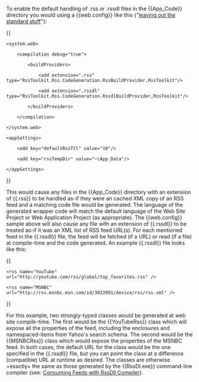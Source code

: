 To enable the default handling of .rss or .rssdl files in the {{App_Code}} directory you would using a {{web.config}} like this {"[leaving out the standard stuff](leaving-out-the-standard-stuff)"}:
{{
<?xml version="1.0"?>
<configuration>
    <system.web>
        <compilation debug="true">
            <buildProviders>
                <add extension=".rss" type="RssToolkit.Rss.CodeGeneration.RssBuildProvider,RssToolkit"/>
                <add extension=".rssdl" type="RssToolkit.Rss.CodeGeneration.RssdlBuildProvider,RssToolkit"/>
            </buildProviders>
        </compilation>
    </system.web>
    <appSettings>
        <add key="defaultRssTtl" value="10"/>
        <add key="rssTempDir" value="~\App_Data"/>
    </appSettings>
</configuration>
}}
This would cause any files in the {{App_Code}} directory with an extension of {{.rss}} to be handled as-if they were an cached XML copy of an RSS feed and a matching code file would be generated. The language of the generated wrapper code will match the default language of the Web Site Project or Web Application Project (as appropriate). The {{web.config}} sample above will also cause any file with an extension of {{.rssdl}} to be treated as-if it was an XML list of RSS feed URL(s). For each mentioned feed in the {{.rssdl}} file, the feed will be fetched (if a URL) or read (if a file) at compile-time and the code generated. An example {{.rssdl}} file looks like this:
{{
<rssdl>
    <rss name="YouTube" url="http://youtube.com/rss/global/top_favorites.rss" />
    <rss name="MSNBC" url="http://rss.msnbc.msn.com/id/3032091/device/rss/rss.xml" />
</rssdl>
}}
For this example, two strongly-typed classes would be generated at web site compile-time. The first would be the {{YouTubeRss}} class which will expose all the properties of the feed, including the enclosures and namespaced-items from Yahoo's search schema. The second would be the {{MSNBCRss}} class which would expose the properties of the MSNBC feed. In both cases, the default URL for the class would be the one specified in the {{.rssdl}} file, but you can point the class at a difference (compatible) URL at runtime as desired. The classes are otherwise +exactly+ the same as those generated by the {{RssDl.exe}} command-line compiler (see: [Consuming Feeds with RssDll Compiler](Consuming-Feeds-with-RssDll-Compiler)).